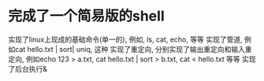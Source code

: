 # 完成了一个简易版的shell
实现了linux上现成的基础命令(单一的), 例如, ls, cat, echo, 等等
实现了管道, 例如cat hello.txt | sort| uniq, 这种
实现了重定向, 分别实现了输出重定向和输入重定向, 例如echo 123 > a.txt, cat hello.txt | sort > b.txt, cat < hello.txt 等等
实现了后台执行&